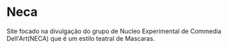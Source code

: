 # Neca

Site focado na divulgação do grupo de Nucleo Experimental de Commedia Dell'Art(NECA) que é um estilo teatral de Mascaras.

